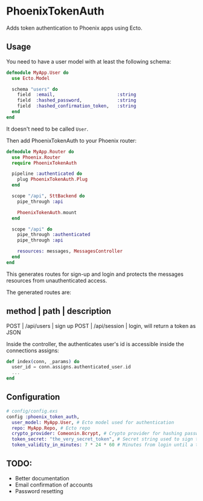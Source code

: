 PhoenixTokenAuth
================

Adds token authentication to Phoenix apps using Ecto.

## Usage

You need to have a user model with at least the following schema:

```elixir
defmodule MyApp.User do
  use Ecto.Model

  schema "users" do
    field  :email,                       :string
    field  :hashed_password,             :string
    field  :hashed_confirmation_token,   :string
  end
end
```

It doesn't need to be called `User`.

Then add PhoenixTokenAuth to your Phoenix router:

```elixir
defmodule MyApp.Router do
  use Phoenix.Router
  require PhoenixTokenAuth

  pipeline :authenticated do
    plug PhoenixTokenAuth.Plug
  end

  scope "/api", SttBackend do
    pipe_through :api

    PhoenixTokenAuth.mount
  end

  scope "/api" do
    pipe_through :authenticated
    pipe_through :api

    resources: messages, MessagesController
  end
end
```
This generates routes for sign-up and login and protects the messages resources from unauthenticated access.

The generated routes are:

method | path | description
---------------------------
POST | /api/users | sign up
POST | /api/session | login, will return a token as JSON

Inside the controller, the authenticates user's id is accessible inside the connections assigns:

```elixir
def index(conn, _params) do
  user_id = conn.assigns.authenticated_user.id
  ...
end
```

## Configuration

```elixir
# config/config.exs
config :phoenix_token_auth,
  user_model: MyApp.User, # Ecto model used for authentication
  repo: MyApp.Repo, # Ecto repo
  crypto_provider: Comeonin.Bcrypt, # Crypto provider for hashing passwords/tokens. See http://hexdocs.pm/comeonin/
  token_secret: "the_very_secret_token", # Secret string used to sign the authentication token
  token_validity_in_minutes: 7 * 24 * 60 # Minutes from login until a token expires
```


## TODO:
* Better documentation
* Email confirmation of accounts
* Password resetting
